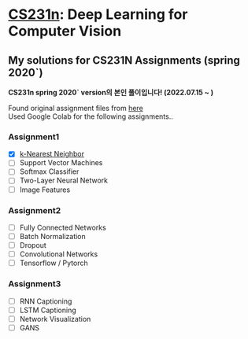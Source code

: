 # [CS231n](http://cs231n.stanford.edu/): Deep Learning for Computer Vision
## My solutions for CS231N Assignments (spring 2020`)

**CS231n spring 2020` version의 본인 풀이입니다! (2022.07.15 ~ )**

Found original assignment files from [here](https://github.com/maxim5/cs231n-2020-spring)  
Used Google Colab for the following assignments..

### Assignment1
- [x] [k-Nearest Neighbor](https://github.com/yxxshin/CS231N_assignments/blob/main/assignment1/knn.ipynb) 
- [ ] Support Vector Machines
- [ ] Softmax Classifier
- [ ] Two-Layer Neural Network
- [ ] Image Features

### Assignment2
- [ ] Fully Connected Networks
- [ ] Batch Normalization
- [ ] Dropout
- [ ] Convolutional Networks
- [ ] Tensorflow / Pytorch

### Assignment3
- [ ] RNN Captioning
- [ ] LSTM Captioning
- [ ] Network Visualization
- [ ] GANS
